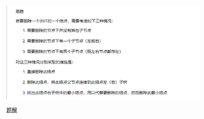 ![binaryTree](./img/problem450.png "binaryTree")

[题解](https://blog.csdn.net/qq_41231926/article/details/82312741)